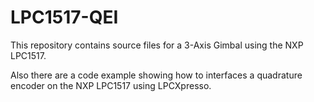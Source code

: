 # LPC1517-QEI
This repository contains source files for a 3-Axis Gimbal using the NXP LPC1517.

Also there are a code example showing how to interfaces a quadrature encoder on the NXP LPC1517 using LPCXpresso.
